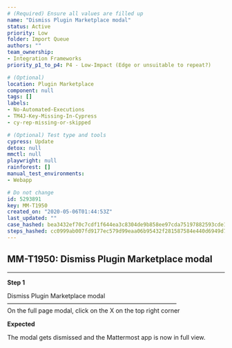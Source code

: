 ```yaml
---
# (Required) Ensure all values are filled up
name: "Dismiss Plugin Marketplace modal"
status: Active
priority: Low
folder: Import Queue
authors: ""
team_ownership: 
- Integration Frameworks
priority_p1_to_p4: P4 - Low-Impact (Edge or unsuitable to repeat?)

# (Optional)
location: Plugin Marketplace
component: null
tags: []
labels: 
- No-Automated-Executions
- TM4J-Key-Missing-In-Cypress
- cy-rep-missing-or-skipped

# (Optional) Test type and tools
cypress: Update
detox: null
mmctl: null
playwright: null
rainforest: []
manual_test_environments: 
- Webapp

# Do not change
id: 5293891
key: MM-T1950
created_on: "2020-05-06T01:44:53Z"
last_updated: ""
case_hashed: bea3432ef70c7cdf1f644ea3c8304de9b858ee97cda75197882593cde1654f8e1e4dfeeb7c1b868b58656128ccfc8df1
steps_hashed: cc0999ab007fd9177ec579d99eaa06b95432f281587584e440d6949d7e9335ece963514d17eea87aeebe21c145397153
---
```


<!-- (Auto-generated) Based on frontmatter's "key" and "name" -->

## MM-T1950: Dismiss Plugin Marketplace modal

---

**Step 1**

Dismiss Plugin Marketplace modal\
————————————————————————————\
On the full page modal, click on the X on the top right corner

**Expected**

The modal gets dismissed and the Mattermost app is now in full view.
